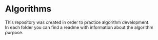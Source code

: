 # Algorithms
This repository was created in order to practice algorithm development.  
In each folder you can find a readme with information about the algorithm purpose.
